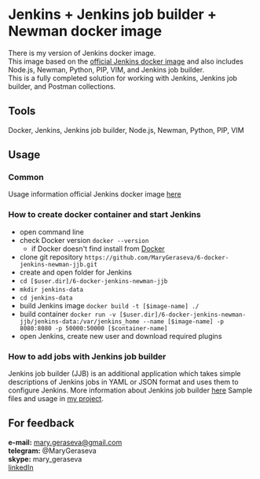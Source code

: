 # Jenkins + Jenkins job builder + Newman docker image
There is my version of Jenkins docker image.   
This image based on the [official Jenkins docker image](https://hub.docker.com/_/jenkins) and also includes Node.js, Newman, Python, PIP, VIM, and Jenkins job builder.       
This is a fully completed solution for working with Jenkins, Jenkins job builder, and Postman collections.  

## Tools
Docker, Jenkins, Jenkins job builder, Node.js, Newman, Python, PIP, VIM

## Usage

### Common  
Usage information official Jenkins docker image [here](https://github.com/jenkinsci/docker/blob/master/README.md)

### How to create docker container and start Jenkins
* open command line
* check Docker version `docker --version`
  * if Docker doesn't find install from [Docker](https://docs.docker.com/docker-for-windows/install/)
* clone git repository `https://github.com/MaryGeraseva/6-docker-jenkins-newman-jjb.git`
* create and open folder for Jenkins 
 * `cd [$user.dir]/6-docker-jenkins-newman-jjb`
 * `mkdir jenkins-data`
 * `cd jenkins-data`
* build Jenkins image `docker build -t [$image-name] ./`
* build container `docker run -v [$user.dir]/6-docker-jenkins-newman-jjb/jenkins-data:/var/jenkins_home --name [$image-name] -p 8080:8080 -p 50000:50000 [$container-name]`
* open Jenkins, create new user and download required plugins


### How to add jobs with Jenkins job builder
Jenkins job builder (JJB) is an additional application which takes simple descriptions of Jenkins jobs in YAML or JSON format and uses them to configure Jenkins. 
More information about Jenkins job builder [here](https://docs.openstack.org/infra/jenkins-job-builder/) 
Sample files and usage in [my project](https://github.com/MaryGeraseva/4-jenkins-job-builder).


## For feedback
**e-mail:** mary.geraseva@gmail.com  
**telegram:** @MaryGeraseva  
**skype:** mary_geraseva  
[linkedIn](https://www.linkedin.com/in/maria-geraseva/)
